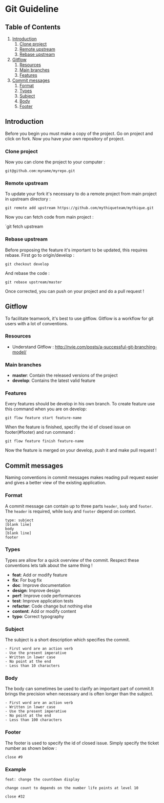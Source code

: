 # Git Guideline

## Table of Contents
  1.  [Introduction](#introduction)
      1. [Clone project](#clone-project)
      1. [Remote upstream](#remote-upstream)
      1. [Rebase upstream](#rebase-upstream) 
  1.  [Gitflow](#gitflow)
      1. [Resources](#resources)
      1. [Main branches](#main-branches)
      1. [Features](#features)  
  1.  [Commit messages](#commit-messages)
      1. [Format](#format)
      1. [Types](#types) 
      1. [Subject](#subject)
      1. [Body](#body)
      1. [Footer](#footer)   

## Introduction 
Before you begin you must make a copy of the project. Go on project and click on fork. Now you have your own repository of project.

### Clone project
Now you can clone the project to your computer :

`git@github.com:myname/myrepo.git`

### Remote upstream
To update your fork it's necessary to do a remote project from main project in upstream directory :

`git remote add upstream https://github.com/mythiqueteam/mythique.git`

Now you can fetch code from main project :

`git fetch upstream

### Rebase upstream
Before proposing the feature it's important to be updated, this requires rebase. First go to origin/develop :

`git checkout develop`

And rebase the code :

`git rebase upstream/master`

Once corrected, you can push on your project and do a pull request !

## Gitflow
To facilitate teamwork, it's best to use gitflow. Gitflow is a workflow for git users with a lot of conventions. 

### Resources

- Understand Gitflow : http://nvie.com/posts/a-successful-git-branching-model/

### Main branches

- **master**: Contain the released versions of the project
- **develop**: Contains the latest valid feature

### Features
Every features should be develop in his own branch. To create feature use this command when you are on develop:

`git flow feature start feature-name`

When the feature is finished, specifiy the id of closed issue on footer(#footer) and run command :

`git flow feature finish feature-name`

Now the feature is merged on your develop, push it and make pull request !

## Commit messages
Naming conventions in commit messages makes reading pull request easier and gives a better view of the existing application.

### Format
A commit message can contain up to three parts `header`, `body` and `footer`.
The `header` is required, while `body` and `footer` depend on context.

```
type: subject
[blank line]
body
[blank line]
footer
```

### Types
Types are allow for a quick overview of the commit. Respect these conventions lets talk about the same thing !

- **feat**:     Add or modify feature
- **fix**:      For bug fix
- **doc**:      Improve documentation
- **design**:   Improve design
- **perf**:     Improve code performances
- **test**:     Improve application tests
- **refactor**: Code change but nothing else
- **content**:  Add or modify content
- **typo**:     Correct typography

### Subject
The subject is a short description which specifies the commit.

    - First word are an action verb 
    - Use the present imperative
    - Written in lower case
    - No point at the end
    - Less than 10 characters

### Body
The body can sometimes be used to clarify an important part of commit.It brings the precision when necessary and is often longer than the subject.

    - First word are an action verb 
    - Written in lower case
    - Use the present imperative
    - No point at the end
    - Less than 100 characters

### Footer
The footer is used to specify the id of closed issue. Simply specify the ticket number as shown below :

```
close #9
```

### Example

```
feat: change the countdown display

change count to depends on the number life points at level 10

close #32
```


